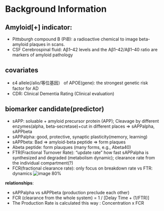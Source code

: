 
# Background Information

## Amyloid[+] indicator:
- Pittsburgh compound B (PiB): a radioactive chemical to image beta-amyloid plaques in scans.
- CSF Cerebrospinal fluid: Aβ1–42 levels and the Aβ1–42/Aβ1–40 ratio are markers of amyloid pathology

## covariates
- ε4 allele(/alio/等位基因） of APOE(gene): the strongest genetic risk factor for AD
- CDR: Clinical Dementia Rating (Clinical evaluation)

## biomarker candidate(predictor)
- sAPP: soluable + amyloid precursor protein (APP); Cleavage by different enzymes(alpha, beta-secretase)+cut in different places => sAPPalpha, sAPPbeta
- sAPPalpha: good, protective, synaptic plasticity(memory, learning)
- sAPPbeta: Bad => amyloid-beta peptide => form plaques
- Abeta peptide: form plauques (many forms, e.g., Abeta40)
- FTR(Fractional Turnover Rate): “update rate” how fast sAPPalpha is synthesized and degraded (metabolism dynamic); clearance rate from the individual compartment(?)
- FCR(fractional clearance rate): only focus on breakdown rate vs FTR: dynamics
  ![image 80%](https://github.com/duruoli/2023-Alzhermer-data-anlysis/assets/82813264/715f6c08-4c43-443b-86dc-48532fd76232)


**relationships**:
- sAPPalpha vs sAPPbeta (production preclude each other)
- FCR (clearance from the whole system) = 1 / [Delay Time + (1/FTR)]
- The Production Rate is calculated this way : Concentration x FCR

